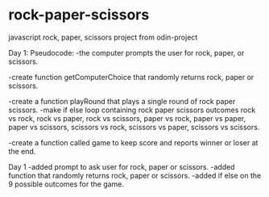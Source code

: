 # rock-paper-scissors
javascript rock, paper, scissors project from odin-project

Day 1:
Pseudocode:
-the computer prompts the user for rock, paper, or scissors.

-create function getComputerChoice that randomly returns rock, paper or scissors.

-create a function playRound that plays a single round of rock paper scissors.
        -make if else loop containing rock paper scissors outcomes
        rock vs rock, rock vs paper, rock vs scissors, paper vs rock, paper vs paper, paper vs scissors, scissors vs rock, scissors vs paper, scissors vs scissors.

-create a function called game to keep score and reports winner or loser at the end.


Day 1
-added prompt to ask user for rock, paper or scissors.
-added function that randomly returns rock, paper or scissors.
-added if else on the 9 possible outcomes for the game.